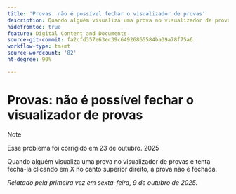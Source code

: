 ```yaml
---
title: 'Provas: não é possível fechar o visualizador de provas'
description: Quando alguém visualiza uma prova no visualizador de provas e tenta fechá-la clicando em X no canto superior direito, a prova não é fechada.
hidefromtoc: true
feature: Digital Content and Documents
source-git-commit: fa2cfd357e63ec39c64926865584ba39a78f75a6
workflow-type: tm+mt
source-wordcount: '82'
ht-degree: 90%

---
```



# Provas: não é possível fechar o visualizador de provas

>[!NOTE]
>
>Esse problema foi corrigido em 23 de outubro. 2025

Quando alguém visualiza uma prova no visualizador de provas e tenta fechá-la clicando em X no canto superior direito, a prova não é fechada.

_Relatado pela primeira vez em sexta-feira, 9 de outubro de 2025._
